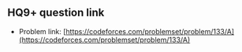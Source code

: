 ## HQ9+ question link

- Problem link: [https://codeforces.com/problemset/problem/133/A](https://codeforces.com/problemset/problem/133/A)

